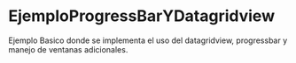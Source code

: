 # EjemploProgressBarYDatagridview
Ejemplo Basico donde se implementa el uso del datagridview, progressbar y manejo de ventanas adicionales.
